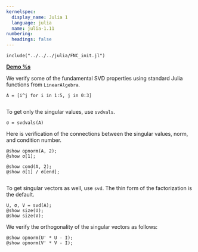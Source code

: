 ```yaml
---
kernelspec:
  display_name: Julia 1
  language: julia
  name: julia-1.11
numbering:
  headings: false
---
```

```{code-cell}
include("../../../julia/FNC_init.jl")
```
[**Demo %s**](#demo-svd-props)

We verify some of the fundamental SVD properties using standard Julia functions from `LinearAlgebra`.

```{code-cell}
A = [i^j for i in 1:5, j in 0:3]
```

```{index} ! Julia; svdvals
```


To get only the singular values, use `svdvals`.

```{code-cell}
σ = svdvals(A)
```

Here is verification of the connections between the singular values, norm, and condition number.

```{code-cell}
@show opnorm(A, 2);
@show σ[1];
```

```{code-cell}
@show cond(A, 2);
@show σ[1] / σ[end];
```

```{index} ! Julia; svd
```

To get singular vectors as well, use `svd`. The thin form of the factorization is the default.

```{code-cell}
U, σ, V = svd(A);
@show size(U);
@show size(V);
```

We verify the orthogonality of the singular vectors as follows:

```{code-cell}
@show opnorm(U' * U - I);
@show opnorm(V' * V - I);
```
